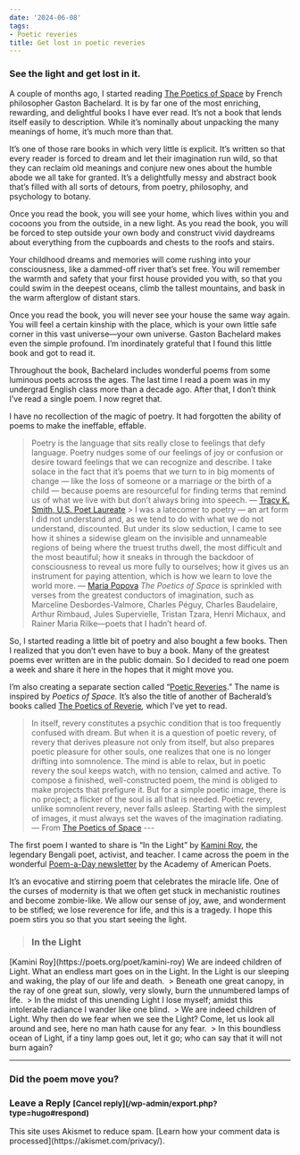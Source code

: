 ```yaml
---
date: '2024-06-08'
tags:
- Poetic reveries
title: Get lost in poetic reveries
---
```


### See the light and get lost in it. 

A couple of months ago, I started reading [The Poetics of Space](https://www.amazon.in/Poetics-Space-Gaston-Bachelard/dp/0143107526/ref=sr_1_1?crid=2FW9UQFE9B8W3&dib=eyJ2IjoiMSJ9.R50m5g4Mi1ku8P3yy1D8docnPV-830aBxzPIvGvLe4v5L5CgipX0soYv72j6elQaPuZnqgMTdGpPRS9V6rUSg-vkIpwCZrhDxRB3NJeqrG5IlSX7ilV0Zpj6NTfM0_SaQtAGIPCMCZZzubnHt41y6PFOTKCgPWeum0PVgTAwDuAmchkNJCDQkdgOCxEA-rP3OK5cGWcFJc9BpAEnaI6ncVpRxf9MDnFsvxi4aHdtARs.TwJW3iNYFv1FmEd9YgQajVGrvGGsneoZ9XBurgfYrqI&dib_tag=se&keywords=poetics+of+space&qid=1717830465&sprefix=poetics+%2Caps%2C242&sr=8-1) by French philosopher Gaston Bachelard. It is by far one of the most enriching, rewarding, and delightful books I have ever read. It’s not a book that lends itself easily to description. While it’s nominally about unpacking the many meanings of home, it’s much more than that.

It’s one of those rare books in which very little is explicit. It’s written so that every reader is forced to dream and let their imagination run wild, so that they can reclaim old meanings and conjure new ones about the humble abode we all take for granted. It’s a delightfully messy and abstract book that’s filled with all sorts of detours, from poetry, philosophy, and psychology to botany.

Once you read the book, you will see your home, which lives within you and cocoons you from the outside, in a new light. As you read the book, you will be forced to step outside your own body and construct vivid daydreams about everything from the cupboards and chests to the roofs and stairs.

Your childhood dreams and memories will come rushing into your consciousness, like a dammed-off river that’s set free. You will remember the warmth and safety that your first house provided you with, so that you could swim in the deepest oceans, climb the tallest mountains, and bask in the warm afterglow of distant stars.

Once you read the book, you will never see your house the same way again. You will feel a certain kinship with the place, which is your own little safe corner in this vast universe—your own universe. Gaston Bachelard makes even the simple profound. I’m inordinately grateful that I found this little book and got to read it.

Throughout the book, Bachelard includes wonderful poems from some luminous poets across the ages. The last time I read a poem was in my undergrad English class more than a decade ago. After that, I don’t think I’ve read a single poem. I now regret that.

I have no recollection of the magic of poetry. It had forgotten the ability of poems to make the ineffable, effable.

> Poetry is the language that sits really close to feelings that defy language. Poetry nudges some of our feelings of joy or confusion or desire toward feelings that we can recognize and describe. I take solace in the fact that it’s poems that we turn to in big moments of change — like the loss of someone or a marriage or the birth of a child — because poems are resourceful for finding terms that remind us of what we live with but don’t always bring into speech. — [Tracy K. Smith, U.S. Poet Laureate](https://www.vox.com/podcasts/2020/2/27/21154139/tracy-k-smith-poet-laureate-the-ezra-klein-show-wade-in-the-water) > I was a latecomer to poetry — an art form I did not understand and, as we tend to do with what we do not understand, discounted. But under its slow seduction, I came to see how it shines a sidewise gleam on the invisible and unnameable regions of being where the truest truths dwell, the most difficult and the most beautiful; how it sneaks in through the backdoor of consciousness to reveal us more fully to ourselves; how it gives us an instrument for paying attention, which is how we learn to love the world more. — [Maria Popova](https://www.themarginalian.org/2023/08/20/spell-against-indifference/) _The Poetics of Space_ is sprinkled with verses from the greatest conductors of imagination, such as Marceline Desbordes-Valmore, Charles Péguy, Charles Baudelaire, Arthur Rimbaud, Jules Supervielle, Tristan Tzara, Henri Michaux, and Rainer Maria Rilke—poets that I hadn’t heard of.

So, I started reading a little bit of poetry and also bought a few books. Then I realized that you don’t even have to buy a book. Many of the greatest poems ever written are in the public domain. So I decided to read one poem a week and share it here in the hopes that it might move you.

I’m also creating a separate section called “[Poetic Reveries][1].” The name is inspired by _Poetics of Space._ It’s also the title of another of Bacherald’s books called [The Poetics of Reverie](https://www.amazon.in/Poetics-Reverie-Childhood-Language-Cosmos/dp/0807064130)_,_ which I’ve yet to read.

> In itself, revery constitutes a psychic condition that is too frequently confused with dream. But when it is a question of poetic revery, of revery that derives pleasure not only from itself, but also prepares poetic pleasure for other souls, one realizes that one is no longer drifting into somnolence. The mind is able to relax, but in poetic revery the soul keeps watch, with no tension, calmed and active. To compose a finished, well-constructed poem, the mind is obliged to make projects that prefigure it. But for a simple poetic image, there is no project; a flicker of the soul is all that is needed.
> Poetic revery, unlike somnolent revery, never falls asleep. Starting with the simplest of images, it must always set the waves of the imagination radiating.
> — From [The Poetics of Space](https://www.amazon.in/Poetics-Space-Gaston-Bachelard/dp/0143107526/ref=sr_1_1?crid=2FW9UQFE9B8W3&dib=eyJ2IjoiMSJ9.R50m5g4Mi1ku8P3yy1D8docnPV-830aBxzPIvGvLe4v5L5CgipX0soYv72j6elQaPuZnqgMTdGpPRS9V6rUSg-vkIpwCZrhDxRB3NJeqrG5IlSX7ilV0Zpj6NTfM0_SaQtAGIPCMCZZzubnHt41y6PFOTKCgPWeum0PVgTAwDuAmchkNJCDQkdgOCxEA-rP3OK5cGWcFJc9BpAEnaI6ncVpRxf9MDnFsvxi4aHdtARs.TwJW3iNYFv1FmEd9YgQajVGrvGGsneoZ9XBurgfYrqI&dib_tag=se&keywords=poetics+of+space&qid=1717830465&sprefix=poetics+%2Caps%2C242&sr=8-1) ---

The first poem I wanted to share is “In the Light” by [Kamini Roy](https://en.wikipedia.org/wiki/Kamini_Roy), the legendary Bengali poet, activist, and teacher. I came across the poem in the wonderful [Poem-a-Day newsletter](https://poets.org/) by the Academy of American Poets.

It’s an evocative and stirring poem that celebrates the miracle life. One of the curses of modernity is that we often get stuck in mechanistic routines and become zombie-like. We allow our sense of joy, awe, and wonderment to be stifled; we lose reverence for life, and this is a tragedy. I hope this poem stirs you so that you start seeing the light.

> <h3 class="wp-block-heading"> In the Light
  </h3> [Kamini Roy](https://poets.org/poet/kamini-roy) We are indeed children of Light. What an endless mart goes on in the Light. In the Light is our sleeping and waking, the play of our life and death. 
> Beneath one great canopy, in the ray of one great sun, slowly, very slowly, burn the unnumbered lamps of life. 
> In the midst of this unending Light I lose myself; amidst this intolerable radiance I wander like one blind. 
> We are indeed children of Light. Why then do we fear when we see the Light? Come, let us look all around and see, here no man hath cause for any fear. 
> In this boundless ocean of Light, if a tiny lamp goes out, let it go; who can say that it will not burn again? 

---

### Did the poem move you? 

  <h3 id="reply-title" class="comment-reply-title"> Leave a Reply <small>[Cancel reply](/wp-admin/export.php?type=hugo#respond)</small> </h3> <!-- #respond --> This site uses Akismet to reduce spam. [Learn how your comment data is processed](https://akismet.com/privacy/).

 [1]: https://bhuvan.substack.com/s/poetic-reverie